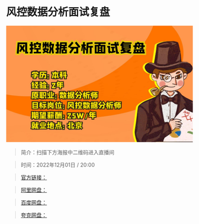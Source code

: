 # 风控数据分析面试复盘

![img](../../assets/29366469751545ceb23cf13e60d68b9a.jpg)

> 简介：扫描下方海报中二维码进入直播间

> 时间：2022年12月01日 / 20:00

> [官方链接：]()

> [阿里网盘：]()

> [百度网盘：]()

> [夸克网盘：]()

